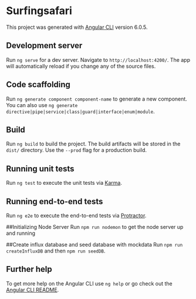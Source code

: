 # Surfingsafari

This project was generated with [Angular CLI](https://github.com/angular/angular-cli) version 6.0.5.

## Development server

Run `ng serve` for a dev server. Navigate to `http://localhost:4200/`. The app will automatically reload if you change any of the source files.

## Code scaffolding

Run `ng generate component component-name` to generate a new component. You can also use `ng generate directive|pipe|service|class|guard|interface|enum|module`.

## Build

Run `ng build` to build the project. The build artifacts will be stored in the `dist/` directory. Use the `--prod` flag for a production build.

## Running unit tests

Run `ng test` to execute the unit tests via [Karma](https://karma-runner.github.io).

## Running end-to-end tests

Run `ng e2e` to execute the end-to-end tests via [Protractor](http://www.protractortest.org/).

##Initializing Node Server
Run `npm run nodemon` to get the node server up and running 


##Create influx database and seed database with mockdata
Run `npm run createInfluxDB` and then `npm run seedDB`.

## Further help



To get more help on the Angular CLI use `ng help` or go check out the [Angular CLI README](https://github.com/angular/angular-cli/blob/master/README.md).
